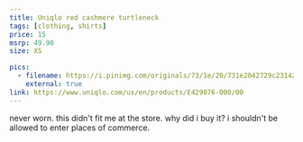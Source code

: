 ```yaml
---
title: Uniqlo red cashmere turtleneck
tags: [clothing, shirts]
price: 15
msrp: 49.90
size: XS

pics:
  - filename: https://i.pinimg.com/originals/73/1e/20/731e2042729c231420eb518c27ff4c91.jpg
    external: true
link: https://www.uniqlo.com/us/en/products/E429076-000/00
---
```


never worn.  this didn't fit me at the store.  why did i buy it?  i shouldn't
be allowed to enter places of commerce.
